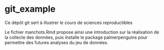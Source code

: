 # git_example

Ce dépôt git sert à illustrer le cours de sciences reproductibles

Le fichier manchots.Rmd propose ainsi une introduction sur la réalisation de la 
collecte des données, puis installe le package palmerpenguins pour permettre
des futures analyses du jeu de données.

